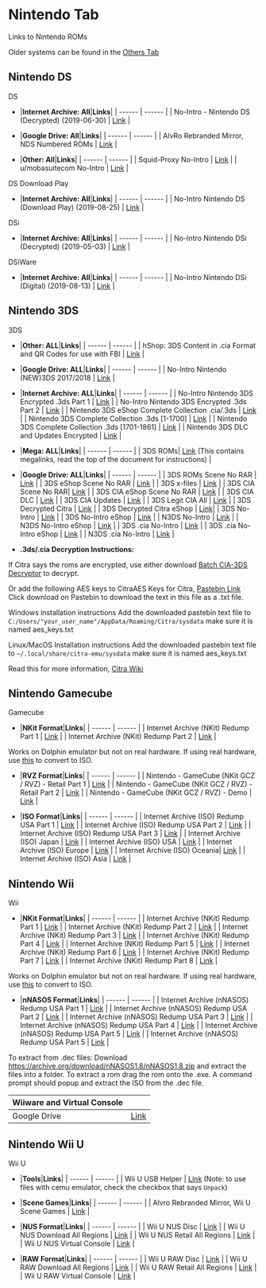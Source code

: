 # Nintendo Tab
Links to Nintendo ROMs

Older systems can be found in the [Others Tab](/megathread/other)<br/>


## **Nintendo DS**<br/>
DS

- |**Internet Archive: All**|**Links**| 
| ------ | ------ |
| No-Intro - Nintendo DS (Decrypted) (2019-06-30) | [Link](https://archive.org/download/noIntroNintendoDsDecrypted2019Jun30) |

- |**Google Drive: All**|**Links**| 
| ------ | ------ |
| AlvRo Rebranded Mirror, NDS Numbered ROMs | [Link](https://drive.google.com/drive/folders/1s3zKz90Nb-5L3LemxaCTcc5V9fZ4z00o) |

- |**Other: All**|**Links**| 
| ------ | ------ |
| Squid-Proxy No-Intro | [Link](https://www.squid-proxy.xyz/Games/Nintendo%20DS/) |
| u/mobasuitecom No-Intro | [Link](http://90.230.15.92/Nintendo%20-%20Nintendo%20DS/) |

DS Download Play

- |**Internet Archive: All**|**Links**| 
| ------ | ------ | 
| No-Intro Nintendo DS (Download Play) (2019-08-25) | [Link](https://archive.org/download/nintendodsdownloadplay) | 

DSi

- |**Internet Archive: All**|**Links**| 
| ------ | ------ | 
| No-Intro Nintendo DSi (Decrypted) (2019-05-03) | [Link](https://archive.org/download/nintendodsidecrypted) |

DSiWare

- |**Internet Archive: All**|**Links**| 
| ------ | ------ | 
| No-Intro Nintendo DSi (Digital) (2019-08-13) | [Link](https://archive.org/download/nintendodsiware) |


## **Nintendo 3DS**<br/>
3DS

- |**Other: ALL**|**Links**|
| ------ | ------ |
| hShop: 3DS Content in .cia Format and QR Codes for use with FBI | [Link](https://hshop.erista.me) |

- |**Google Drive: ALL**|**Links**|
| ------ | ------ |
| No-Intro Nintendo (NEW)3DS 2017/2018 | [Link](https://drive.google.com/drive/folders/1R5c6-nY5mMns8G1u2tcbYumfTCGXDQ5w) |

- |**Internet Archive: ALL**|**Links**|
| ------ | ------ |
| No-Intro Nintendo 3DS Encrypted .3ds Part 1 | [Link](https://archive.org/download/3ds-main-encrypted) |
| No-Intro Nintendo 3DS Encrypted .3ds Part 2 | [Link](https://archive.org/download/3ds-main-encrypted-p2) |
| Nintendo 3DS eShop Complete Collection .cia/.3ds | [Link](https://archive.org/download/nintendo-3ds-eshop-complete-collection) |
| Nintendo 3DS Complete Collection .3ds [1-1700] | [Link](https://archive.org/download/nintendo-3ds-complete-collection) |
| Nintendo 3DS Complete Collection .3ds [1701-1861] | [Link](https://archive.org/download/nintendo-3ds-complete-collection-pt2) |
| Nintendo 3DS DLC and Updates Encrypted | [Link](https://archive.org/download/3ds-dlc-and-updates-encrypted) |

- |**Mega: ALL**|**Links**|
| ------ | ------ |
| 3DS ROMs| [Link](https://drive.google.com/file/d/1r1CS6UVPLafPbCFM7sjF1baupsEr5APH/view) (This contains megalinks, read the top of the document for instructions) |

- |**Google Drive: ALL**|**Links**|
| ------ | ------ |
| 3DS ROMs Scene No RAR | [Link](https://drive.google.com/drive/folders/1Gd5cJUstN6gwZI9lKzHcDWJ-kh0ktexL) |
| 3DS eShop Scene No RAR | [Link](https://drive.google.com/drive/folders/1MDy65pGaoIOmoIg__fey3b_CjKNm3Ujc) |
| 3DS x-files | [Link](https://drive.google.com/drive/folders/1BLaIl4v3cgmdpoXx8bB7q33Vvh_mt32n) |
| 3DS CIA Scene No RAR| [Link](https://drive.google.com/drive/folders/1FWWm3qNg_HHANTmEeY_SxRRabUm_3wgC) |
| 3DS CIA eShop Scene No RAR | [Link](https://drive.google.com/drive/folders/1Y8yGQ9-tTWdleCbTMiEI4-XiFOYLpcNs) |
| 3DS CIA DLC | [Link](https://drive.google.com/drive/folders/1ARm3uFESLi9r1pbym_XR5lNbDb8_BUDS) |
| 3DS CIA Updates | [Link](https://drive.google.com/drive/folders/17ltCPytHV4qSftGPvFwxGBfmfiwJfjjU) |
| 3DS Legit CIA All | [Link](https://drive.google.com/drive/folders/1G7o0kFXpT4Qzwehe_rrs_zWqn45nCkYV) |
| 3DS Decrypted Citra | [Link](https://drive.google.com/drive/folders/1JPW_yrSrqF_hnXtlpR-6-qXUitEAeQXz) |
| 3DS Decrypted Citra eShop | [Link](https://drive.google.com/drive/folders/1BHCXsJYQvqsalW5IaU4N9bkCdhU1fILB)|
| 3DS No-Intro | [Link](https://drive.google.com/drive/folders/1oImDLb5j8FtXnrQy9VVSRVOYVutJVbI4) |
| 3DS No-Intro eShop | [Link](https://drive.google.com/drive/folders/1u8Ro8KtCPPAy6eOIZ7KlFF8u-LJEj7l0) |
| N3DS No-Intro | [Link](https://drive.google.com/drive/folders/1hRsLubAne0hFHxJ9K7eJORc4n0pCCDFG) |
| N3DS No-Intro eShop | [Link](https://drive.google.com/drive/folders/1siyQFUEqqtc9z-SBtqAjvxjfi2zmx0sy) |
| 3DS .cia No-Intro | [Link](https://drive.google.com/drive/folders/1igGdcIznoZiloF8RK0Jwbn2YZI5nztyo) |
| 3DS .cia No-Intro eShop | [Link](https://drive.google.com/drive/folders/1hWKO_6v7ud_WXB9RxDB2MuwLqvuPmFhc) |
| N3DS .cia No-Intro | [Link](https://drive.google.com/drive/folders/1GW2MQxIol-HlOn4eN4NZZTXttnsi54pQ) |

- **.3ds/.cia Decryption Instructions:**

If Citra says the roms are encrypted, use either download [Batch CIA-3DS Decryptor](https://gbatemp.net/download/batch-cia-3ds-decryptor.35098/) to decrypt.

Or add the following AES keys to CitraAES Keys for Citra, [Pastebin Link](https://pastebin.com/tBY6RHh4)
Click download on Pastebin to download the text in this file as a .txt file.

Windows installation instructions
Add the downloaded pastebin text file to `C:/Users/"your_user_name"/AppData/Roaming/Citra/sysdata` make sure it is named aes_keys.txt

Linux/MacOS Installation instructions
Add the downloaded pastebin text file to `~/.local/share/citra-emu/sysdata` make sure it is named aes_keys.txt

Read this for more information, [Citra Wiki](https://citra-emu.org/wiki/user-directory/)

## **Nintendo Gamecube**<br/>
Gamecube

- |**NKit Format**|**Links**|
| ------ | ------ |
| Internet Archive (NKit) Redump Part 1 | [Link](https://archive.org/download/GCRedumpNKitPart1) |
| Internet Archive (NKit) Redump Part 2 | [Link](https://archive.org/download/GCRedumpNKitPart2) |

Works on Dolphin emulator but not on real hardware.
If using real hardware, use [this](https://archive.org/compress/NKitFullyLoaded2020429) to convert to ISO.

- |**RVZ Format**|**Links**|
| ------ | ------ |
| Nintendo - GameCube (NKit GCZ / RVZ) - Retail Part 1 | [Link](https://archive.org/download/ngc-nkitgcz_retail_mainregions) |
| Nintendo - GameCube (NKit GCZ / RVZ) - Retail Part 2 | [Link](https://archive.org/download/ngc-nkitgcz_retail_mainregions2) |
| Nintendo - GameCube (NKit GCZ / RVZ) - Demo | [Link](https://archive.org/download/ngc-nkitgcz_demo_202004) |

- |**ISO Format**|**Links**|
| ------ | ------ |
| Internet Archive (ISO) Redump USA Part 1 | [Link](https://archive.org/download/RedumpNintendoGameCubeAmerica) | 
| Internet Archive (ISO) Redump USA Part 2 | [Link](https://archive.org/download/RedumpNintendoGameCubeAmericaPart2) | 
| Internet Archive (ISO) Redump USA Part 3 | [Link](https://archive.org/download/RedumpNintendoGameCubeAmericaPart3) |
| Internet Archive (ISO) Japan | [Link](https://archive.org/download/NCubeJ) | 
| Internet Archive (ISO) USA | [Link](https://archive.org/download/GamecubeCollectionByGhostware) | 
| Internet Archive (ISO) Europe | [Link](https://archive.org/download/EuropeanGamecubeCollectionByGhostware) | 
| Internet Archive (ISO) Oceania| [Link](https://archive.org/download/AustraliaGamecubeCollectionByGhostware) | 
| Internet Archive (ISO) Asia | [Link](https://archive.org/download/AsiaGamecubeCollectionByGhostware) | 

## **Nintendo Wii**<br/>
Wii


- |**NKit Format**|**Links**|
| ------ | ------ |
| Internet Archive (NKit) Redump Part 1 | [Link](https://archive.org/download/WiiRedumpNKitPart1) |
| Internet Archive (NKit) Redump Part 2 | [Link](https://archive.org/download/WiiRedumpNKitPart2) |
| Internet Archive (NKit) Redump Part 3 | [Link](https://archive.org/download/WiiRedumpNKitPart3) |
| Internet Archive (NKit) Redump Part 4 | [Link](https://archive.org/download/WiiRedumpNKitPart4) |
| Internet Archive (NKit) Redump Part 5 | [Link](https://archive.org/download/WiiRedumpNKitPart5) |
| Internet Archive (NKit) Redump Part 6 | [Link](https://archive.org/download/WiiRedumpNKitPart6) |
| Internet Archive (NKit) Redump Part 7 | [Link](https://archive.org/download/WiiRedumpNKitPart7) |
| Internet Archive (NKit) Redump Part 8 | [Link](https://archive.org/download/WiiRedumpNKitPart8) |

Works on Dolphin emulator but not on real hardware.
If using real hardware, use [this](https://archive.org/compress/NKitFullyLoaded2020429) to convert to ISO.

- |**nNASOS Format**|**Links**|
| ------ | ------ |
| Internet Archive (nNASOS) Redump USA Part 1 | [Link](https://archive.org/download/RedumpNintendoWiiAmericaPart1) |
| Internet Archive (nNASOS) Redump USA Part 2 | [Link](https://archive.org/download/RedumpNintendoWiiAmericaPart2) |
| Internet Archive (nNASOS) Redump USA Part 3 | [Link](https://archive.org/download/RedumpNintendoWiiAmericaPart3) |
| Internet Archive (nNASOS) Redump USA Part 4 | [Link](https://archive.org/download/RedumpNintendoWiiAmericaPart3_201802) |
| Internet Archive (nNASOS) Redump USA Part 5 | [Link](https://archive.org/download/RedumpNintendoWiiAmericaPart5) |
| Internet Archive (nNASOS) Redump USA Part 5 | [Link](https://archive.org/download/Httpsarchive.orgdetailsRedumpNintendoWiiAmericaPart6) |

To extract from .dec files:
Download https://archive.org/download/nNASOS1.8/nNASOS1.8.zip
and extract the files into a folder.
To extract a rom drag the rom onto the .exe.
A command prompt should popup and extract the ISO from the .dec file.

|Wiiware and Virtual Console| |
| ------ | ------ |
| Google Drive | [Link](https://drive.google.com/drive/folders/1ZpX5Nh4BNzWDvpXJJuqVlX2Qz7xpwpVU) |


## **Nintendo Wii U**<br/>
Wii U

- |**Tools**|**Links**|
| ------ | ------ |
| Wii U USB Helper | [Link](https://www.reddit.com/r/CemuPiracy/comments/bszm0p/how_to_set_up_wii_u_usb_helper_after_its/) (Note: to use files with cemu emulator, check the checkbox that says `Unpack`)

- |**Scene Games**|**Links**|
| ------ | ------ |
| Alvro Rebranded Mirror, Wii U Scene Games | [Link](https://drive.google.com/drive/folders/1k6bhO9VhZWdq7Lz6fY6RxOrs9D8lm2ks) |

- |**NUS Format**|**Links**|
| ------ | ------ |
| Wii U NUS Disc | [Link](https://drive.google.com/drive/folders/1l5yBGCynkNLeC0CbSZKoSiFmwd7_mTVt) |
| Wii U NUS Download All Regions | [Link](https://drive.google.com/drive/folders/1NCiboZf3uTD3sVPkTN288s-mpbRkgYwX) |
| Wii U NUS Retail All Regions | [Link](https://drive.google.com/drive/folders/1gG4_3uQAQaWJrg9LC4KjcYFsfxI4xb17) |
| Wii U NUS Virtual Console | [Link](https://drive.google.com/drive/folders/14WAI96ztCoJtm-XsAsN6S0qL5XdDHDwV) |

- |**RAW Format**|**Links**|
| ------ | ------ |
| Wii U RAW Disc | [Link](https://drive.google.com/drive/folders/1B9h4tg0GTP1MoWdhCq2jhTsU7UsTOkA5) |
| Wii U RAW Download All Regions | [Link](https://drive.google.com/drive/folders/1Zo8xAsmHJehtMJ8dK3AFIP8lA1nHcVLT) |
| Wii U RAW Retail All Regions | [Link](https://drive.google.com/drive/folders/1uvkvNEbSzOb6xQhxIUjpm0d7M-ewLCv4) |
| Wii U RAW Virtual Console | [Link](https://drive.google.com/drive/folders/1mjHeJV_eW3lqIEWW7-2KLy7iU8AJH3uE) |
